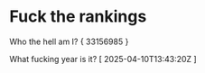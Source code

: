 # Fuck the rankings

Who the hell am I?
{ 33156985 }

What fucking year is it?
[ 2025-04-10T13:43:20Z ]
